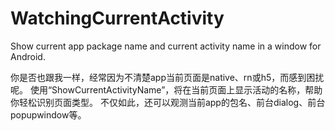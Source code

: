# WatchingCurrentActivity
Show current app package name and current activity name in a window for Android.

你是否也跟我一样，经常因为不清楚app当前页面是native、rn或h5，而感到困扰呢。
使用“ShowCurrentActivityName”，将在当前页面上显示活动的名称，帮助你轻松识别页面类型。
不仅如此，还可以观测当前app的包名、前台dialog、前台popupwindow等。
